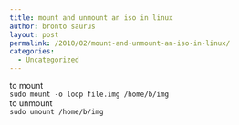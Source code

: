 ```yaml
---
title: mount and unmount an iso in linux
author: bronto saurus
layout: post
permalink: /2010/02/mount-and-unmount-an-iso-in-linux/
categories:
  - Uncategorized
---
```

to mount  
`sudo mount -o loop file.img /home/b/img`  
to unmount  
`sudo umount /home/b/img `